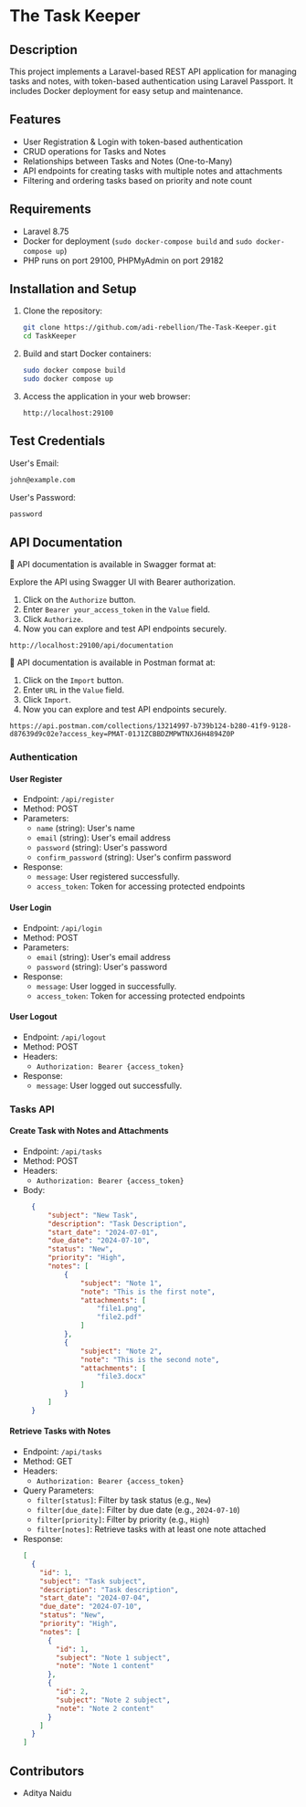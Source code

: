 # The Task Keeper

## Description

This project implements a Laravel-based REST API application for managing tasks and notes, with token-based authentication using Laravel Passport. It includes Docker deployment for easy setup and maintenance.

## Features

- User Registration & Login with token-based authentication
- CRUD operations for Tasks and Notes
- Relationships between Tasks and Notes (One-to-Many)
- API endpoints for creating tasks with multiple notes and attachments
- Filtering and ordering tasks based on priority and note count

## Requirements

- Laravel 8.75
- Docker for deployment (`sudo docker-compose build` and `sudo docker-compose up`)
- PHP runs on port 29100, PHPMyAdmin on port 29182

## Installation and Setup

1. Clone the repository:

   ```bash
   git clone https://github.com/adi-rebellion/The-Task-Keeper.git
   cd TaskKeeper
   ```

2. Build and start Docker containers:

   ```bash
   sudo docker compose build
   sudo docker compose up
   ```

3. Access the application in your web browser:

   ```
   http://localhost:29100
   ```


## Test Credentials

   User's Email:

   ```bash
   john@example.com
   ```
  User's Password:

   ```bash
   password
   ```



## API Documentation

📘 API documentation is available in Swagger format at:

Explore the API using Swagger UI with Bearer authorization.

1. Click on the `Authorize` button.
2. Enter `Bearer your_access_token` in the `Value` field.
3. Click `Authorize`.
4. Now you can explore and test API endpoints securely.


```
http://localhost:29100/api/documentation
```

📘 API documentation is available in Postman format at:

 
1. Click on the `Import` button.
2. Enter `URL` in the `Value` field.
3. Click `Import`.
4. Now you can explore and test API endpoints securely.


```
https://api.postman.com/collections/13214997-b739b124-b280-41f9-9128-d87639d9c02e?access_key=PMAT-01J1ZCBBDZMPWTNXJ6H4894Z0P
```



### Authentication

#### User Register
- Endpoint: `/api/register`
- Method: POST
- Parameters:
  - `name` (string): User's name
  - `email` (string): User's email address
  - `password` (string): User's password
  - `confirm_password` (string): User's confirm password
- Response:
  - `message`: User registered successfully. 
  - `access_token`: Token for accessing protected endpoints

#### User Login
- Endpoint: `/api/login`
- Method: POST
- Parameters:
  - `email` (string): User's email address
  - `password` (string): User's password
- Response:
  - `message`: User logged in successfully. 
  - `access_token`: Token for accessing protected endpoints

#### User Logout
- Endpoint: `/api/logout`
- Method: POST
- Headers:
  - `Authorization: Bearer {access_token}`
- Response:
  - `message`: User logged out successfully. 

### Tasks API

#### Create Task with Notes and Attachments

- Endpoint: `/api/tasks`
- Method: POST
- Headers:
  - `Authorization: Bearer {access_token}`
- Body:
  ```json
    {
        "subject": "New Task",
        "description": "Task Description",
        "start_date": "2024-07-01",
        "due_date": "2024-07-10",
        "status": "New",
        "priority": "High",
        "notes": [
            {
                "subject": "Note 1",
                "note": "This is the first note",
                "attachments": [
                    "file1.png",
                    "file2.pdf"
                ]
            },
            {
                "subject": "Note 2",
                "note": "This is the second note",
                "attachments": [
                    "file3.docx"
                ]
            }
        ]
    }   
  ```

#### Retrieve Tasks with Notes

- Endpoint: `/api/tasks`
- Method: GET
- Headers:
  - `Authorization: Bearer {access_token}`
- Query Parameters:
  - `filter[status]`: Filter by task status (e.g., `New`)
  - `filter[due_date]`: Filter by due date (e.g., `2024-07-10`)
  - `filter[priority]`: Filter by priority (e.g., `High`)
  - `filter[notes]`: Retrieve tasks with at least one note attached
- Response:
  ```json
  [
    {
      "id": 1,
      "subject": "Task subject",
      "description": "Task description",
      "start_date": "2024-07-04",
      "due_date": "2024-07-10",
      "status": "New",
      "priority": "High",
      "notes": [
        {
          "id": 1,
          "subject": "Note 1 subject",
          "note": "Note 1 content"
        },
        {
          "id": 2,
          "subject": "Note 2 subject",
          "note": "Note 2 content"
        }
      ]
    }
  ]
  ```

## Contributors

- Aditya Naidu

